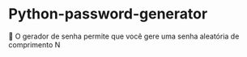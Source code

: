 # Python-password-generator
:key: O gerador de senha permite que você gere uma senha aleatória de comprimento N
